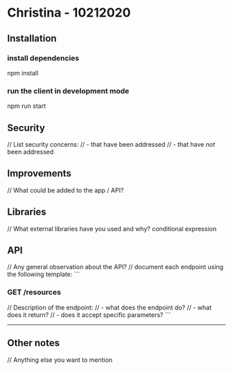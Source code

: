 # Christina - 10212020

## Installation

### install dependencies

npm install

### run the client in development mode

npm run start

## Security

// List security concerns:
// - that have been addressed
// - that have _not_ been addressed

## Improvements

// What could be added to the app / API?

## Libraries

// What external libraries have you used and why?
conditional expression

## API

// Any general observation about the API?
// document each endpoint using the following template: ```

### GET /resources

// Description of the endpoint:
// - what does the endpoint do?
// - what does it return?
// - does it accept specific parameters? ```

---

## Other notes

// Anything else you want to mention
